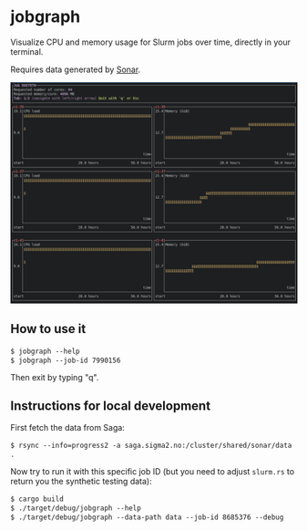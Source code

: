 # jobgraph

Visualize CPU and memory usage for Slurm jobs over time, directly in your
terminal.

Requires data generated by [Sonar](https://github.com/NordicHPC/sonar).

![screenshot of jobgraph in a terminal](img/screenshot.png)


## How to use it

```
$ jobgraph --help
$ jobgraph --job-id 7990156
```

Then exit by typing "q".


## Instructions for local development

First fetch the data from Saga:
```
$ rsync --info=progress2 -a saga.sigma2.no:/cluster/shared/sonar/data .
```

Now try to run it with this specific job ID (but you need to adjust
`slurm.rs` to return you the synthetic testing data):
```
$ cargo build
$ ./target/debug/jobgraph --help
$ ./target/debug/jobgraph --data-path data --job-id 8685376 --debug
```
